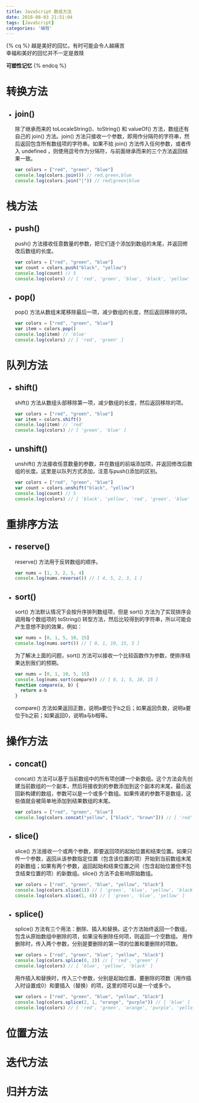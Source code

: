 ```yaml
---
title: JavaScript 数组方法
date: 2018-08-03 21:51:04
tags: [JavaScript]
categories: '编程'
---
```


{% cq %}
越是美好的回忆，有时可能会令人越痛苦  
幸福和美好的回忆并不一定是救赎

**可塑性记忆**
{% endcq %}

<!-- more -->

# 转换方法

- ## join()
  除了继承而来的 toLocaleString()、toString() 和 valueOf() 方法，数组还有自己的 join() 方法。join() 方法只接收一个参数，即用作分隔符的字符串，然后返回包含所有数组项的字符串。如果不给 join() 方法传入任何参数，或者传入 undefined ，则使用逗号作为分隔符，与前面继承而来的三个方法返回结果一致。
  ``` javascript
  var colors = ["red", "green", "blue"]
  console.log(colors.join()) // red,green,blue
  console.log(colors.join("|")) // red|green|blue
  ```

# 栈方法

- ## push()
  push() 方法接收任意数量的参数，把它们逐个添加到数组的末尾，并返回修改后数组的长度。
  ``` javascript
  var colors = ["red", "green", "blue"]
  var count = colors.push("black", "yellow")
  console.log(count) // 5
  console.log(colors) // [ 'red', 'green', 'blue', 'black', 'yellow' ]
  ```

- ## pop()
  pop() 方法从数组末尾移除最后一项，减少数组的长度，然后返回移除的项。
  ``` javascript
  var colors = ["red", "green", "blue"]
  var item = colors.pop()
  console.log(item) // 'blue'
  console.log(colors) // [ 'red', 'green' ]
  ```

# 队列方法

- ## shift()
  shift() 方法从数组头部移除第一项，减少数组的长度，然后返回移除的项。
  ``` javascript
  var colors = ["red", "green", "blue"]
  var item = colors.shift()
  console.log(item) // 'red'
  console.log(colors) // [ 'green', 'blue' ]
  ```

- ## unshift()
  unshift() 方法接收任意数量的参数，并在数组的前端添加项，并返回修改后数组的长度。这里是以队列方式添加，注意与push()添加的区别。
  ``` javascript
  var colors = ["red", "green", "blue"]
  var count = colors.unshift("black", "yellow")
  console.log(count) // 5
  console.log(colors) // [ 'black', 'yellow', 'red', 'green', 'blue' ]
  ```

# 重排序方法

- ## reserve()
  reserve() 方法用于反转数组的顺序。
  ``` javascript
  var nums = [1, 3, 2, 5, 4]
  console.log(nums.reverse()) // [ 4, 5, 2, 3, 1 ]
  ```

- ## sort()
  sort() 方法默认情况下会按升序排列数组项，但是 sort() 方法为了实现排序会调用每个数组项的 toString() 转型方法，然后比较得到的字符串，所以可能会产生意想不到的效果，例如：
  ``` javascript
  var nums = [0, 1, 5, 10, 15]
  console.log(nums.sort()) // [ 0, 1, 10, 15, 5 ]
  ```
  为了解决上面的问题，sort() 方法可以接收一个比较函数作为参数，使排序结果达到我们的预期。
  ``` javascript
  var nums = [0, 1, 10, 5, 15]
  console.log(nums.sort(compare)) // [ 0, 1, 5, 10, 15 ]
  function compare(a, b) {
    return a-b
  }
  ```
  compare() 方法如果返回正数，说明a要位于b之后；如果返回负数，说明a要位于b之前；如果返回0，说明a与b相等。

# 操作方法

- ## concat()
  concat() 方法可以基于当前数组中的所有项创建一个新数组。这个方法会先创建当前数组的一个副本，然后将接收到的参数添加到这个副本的末尾，最后返回新构建的数组，参数可以是一个或多个数组。如果传递的参数不是数组，这些值就会被简单地添加到结果数组的末尾。
  ``` javascript
  var colors = ["red", "green", "blue"]
  console.log(colors.concat("yellow", ["black", "brown"])) // [ 'red', 'green', 'blue', 'yellow', 'black', 'brown' ]
  ```

- ## slice()
  slice() 方法接收一个或两个参数，即要返回项的起始位置和结束位置。如果只传一个参数，返回从该参数指定位置（包含该位置的项）开始到当前数组末尾的新数组；如果有两个参数，返回起始和结束位置之间（包含起始位置但不包含结束位置的项）的新数组。slice() 方法不会影响原始数组。
  ``` javascript
  var colors = ["red", "green", "blue", "yellow", "black"]
  console.log(colors.slice(1)) // [ 'green', 'blue', 'yellow', 'black' ]
  console.log(colors.slice(1, 4)) // [ 'green', 'blue', 'yellow' ]
  ```

- ## splice()
  splice() 方法有三个用法：删除、插入和替换。这个方法始终返回一个数组，包含从原始数组中删除的项，如果没有删除任何项，则返回一个空数组。
  用作删除时，传入两个参数，分别是要删除的第一项的位置和要删除的项数。
  ``` javascript
  var colors = ["red", "green", "blue", "yellow", "black"]
  console.log(colors.splice(0, 2)) // [ 'red', 'green' ]
  console.log(colors) // [ 'blue', 'yellow', 'black' ]
  ```
  用作插入和替换时，传入三个参数，分别是起始位置、要删除的项数（用作插入时设置成0）和要插入（替换）的项，这里的项可以是一个或多个。
  ``` javascript
  var colors = ["red", "green", "blue", "yellow", "black"]
  console.log(colors.splice(2, 1, "orange", "purple")) // [ 'blue' ]
  console.log(colors) // [ 'red', 'green', 'orange', 'purple', 'yellow', 'black' ]
  ```

# 位置方法
# 迭代方法
# 归并方法